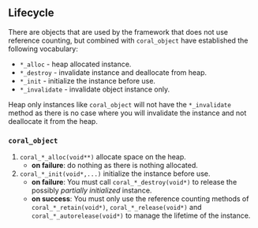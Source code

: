 ## Lifecycle
There are objects that are used by the framework that does not use 
reference counting, but combined with `coral_object` have established the 
following vocabulary:
* `*_alloc` - heap allocated instance.
* `*_destroy` - invalidate instance and deallocate from heap.
* `*_init` - initialize the instance before use.
* `*_invalidate` - invalidate object instance only.

Heap only instances like `coral_object` will not have the `*_invalidate` 
method as there is no case where you will invalidate the instance and not 
deallocate it from the heap.

### `coral_object`
1. `coral_*_alloc(void**)` allocate space on the heap.
   * **on failure**: do nothing as there is nothing allocated.
2. `coral_*_init(void*,...)` initialize the instance before use.
   * **on failure**: You must call `coral_*_destroy(void*)` to release the  
     possibly _partially initialized_ instance.
   * **on success**: You must only use the reference counting
     methods of `coral_*_retain(void*)`, `coral_*_release(void*)` and
     `coral_*_autorelease(void*)` to manage the lifetime of the instance.